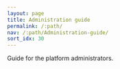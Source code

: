 ```yaml
---
layout: page
title: Administration guide
permalink: /:path/
nav: /:path/Administration-guide/
sort_idx: 30
---
```


Guide for the platform administrators.